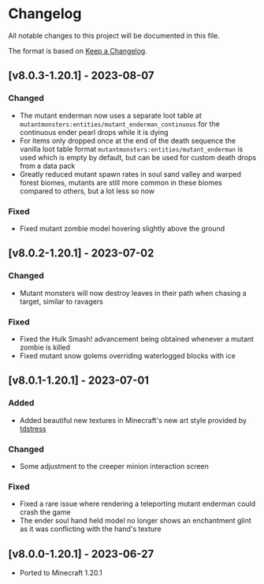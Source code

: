 # Changelog
All notable changes to this project will be documented in this file.

The format is based on [Keep a Changelog].

## [v8.0.3-1.20.1] - 2023-08-07
### Changed
- The mutant enderman now uses a separate loot table at `mutantmonsters:entities/mutant_enderman_continuous` for the continuous ender pearl drops while it is dying
- For items only dropped once at the end of the death sequence the vanilla loot table format `mutantmonsters:entities/mutant_enderman` is used which is empty by default, but can be used for custom death drops from a data pack
- Greatly reduced mutant spawn rates in soul sand valley and warped forest biomes, mutants are still more common in these biomes compared to others, but a lot less so now
### Fixed
- Fixed mutant zombie model hovering slightly above the ground

## [v8.0.2-1.20.1] - 2023-07-02
### Changed
- Mutant monsters will now destroy leaves in their path when chasing a target, similar to ravagers
### Fixed
- Fixed the Hulk Smash! advancement being obtained whenever a mutant zombie is killed
- Fixed mutant snow golems overriding waterlogged blocks with ice

## [v8.0.1-1.20.1] - 2023-07-01
### Added
- Added beautiful new textures in Minecraft's new art style provided by [tdstress](https://www.curseforge.com/members/tdstress)
### Changed
- Some adjustment to the creeper minion interaction screen
### Fixed
- Fixed a rare issue where rendering a teleporting mutant enderman could crash the game
- The ender soul hand held model no longer shows an enchantment glint as it was conflicting with the hand's texture

## [v8.0.0-1.20.1] - 2023-06-27
- Ported to Minecraft 1.20.1

[Keep a Changelog]: https://keepachangelog.com/en/1.0.0/
